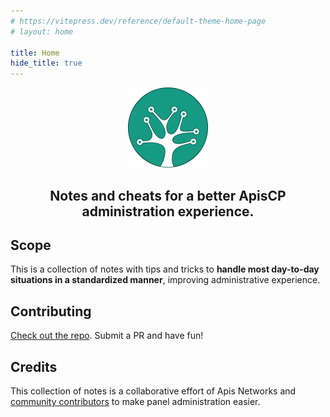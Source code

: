 ```yaml
---
# https://vitepress.dev/reference/default-theme-home-page
# layout: home

title: Home
hide_title: true
---
```


<div align="center">
  <a href="https://thundersquared.github.io/apiscp-notes/">
    <img src="../images/apiscp-icon.png" width="128" />
  </a>

  <h2>Notes and cheats for a better ApisCP administration experience.</h2>
</div>

## Scope

This is a collection of notes with tips and tricks to **handle most day-to-day
situations in a standardized manner**, improving administrative experience.

## Contributing

[Check out the repo](https://github.com/thundersquared/apiscp-notes). Submit a
PR and have fun!

## Credits

This collection of notes is a collaborative effort of Apis Networks and
[community contributors](https://github.com/thundersquared/apiscp-notes/graphs/contributors)
to make panel administration easier.
